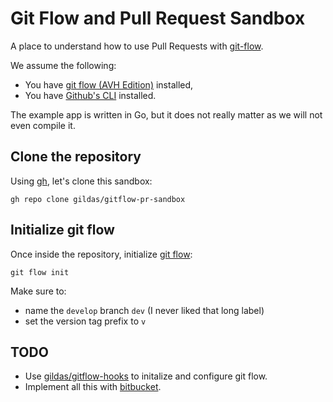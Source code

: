 # Git Flow and Pull Request Sandbox

A place to understand how to use Pull Requests with [git-flow](https://github.com/petervanderdoes/gitflow-avh).

We assume the following:

- You have [git flow (AVH Edition)](https://github.com/petervanderdoes/gitflow-avh) installed,
- You have [Github's CLI](https://cli.github.com) installed.

The example app is written in Go, but it does not really matter as we will not even compile it.

## Clone the repository

Using [gh](https://cli.github.com), let's clone this sandbox:

```
gh repo clone gildas/gitflow-pr-sandbox
```

## Initialize git flow

Once inside the repository, initialize [git flow](https://github.com/petervanderdoes/gitflow-avh):

```
git flow init
```

Make sure to:

- name the `develop` branch `dev` (I never liked that long label)
- set the version tag prefix to `v`

## TODO

- Use [gildas/gitflow-hooks](gildas/gitflow-hooks) to initalize and configure git flow.
- Implement all this with [bitbucket](https://bitbucket.org).
